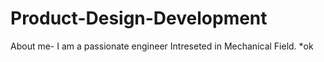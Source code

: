 # Product-Design-Development
  About me- I am a passionate engineer Intreseted in Mechanical Field.
  *ok
  
